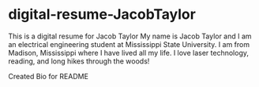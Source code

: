 # digital-resume-JacobTaylor
This is a digital resume for Jacob Taylor
My name is Jacob Taylor and I am an electrical engineering student at Mississippi State University. I am from Madison, Mississippi where I have lived all my life. I love laser technology, reading, and long hikes through the woods!

Created Bio for README
